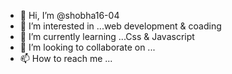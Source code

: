 - 👋 Hi, I’m @shobha16-04
- 👀 I’m interested in ...web development & coading
- 🌱 I’m currently learning ...Css & Javascript 
- 💞️ I’m looking to collaborate on ...
- 📫 How to reach me ...

<!---
shobha16-04/shobha16-04 is a ✨ special ✨ repository because its `README.md` (this file) appears on your GitHub profile.
You can click the Preview link to take a look at your changes.
--->
